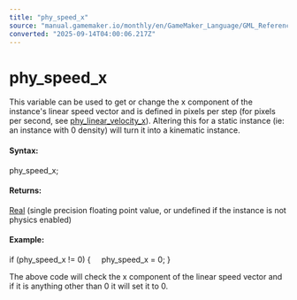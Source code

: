```yaml
---
title: "phy_speed_x"
source: "manual.gamemaker.io/monthly/en/GameMaker_Language/GML_Reference/Physics/Physics_Variables/phy_speed_x.htm"
converted: "2025-09-14T04:00:06.217Z"
---
```


# phy\_speed\_x

This variable can be used to get or change the x component of the instance's linear speed vector and is defined in pixels per step (for pixels per second, see [phy\_linear\_velocity\_x](phy_linear_velocity_x.md)). Altering this for a static instance (ie: an instance with 0 density) will turn it into a kinematic instance.

#### Syntax:

phy\_speed\_x;

#### Returns:

[Real](../../../GML_Overview/Data_Types.md) (single precision floating point value, or undefined if the instance is not physics enabled)

#### Example:

if (phy\_speed\_x != 0)
{
    phy\_speed\_x = 0;
}

The above code will check the x component of the linear speed vector and if it is anything other than 0 it will set it to 0.